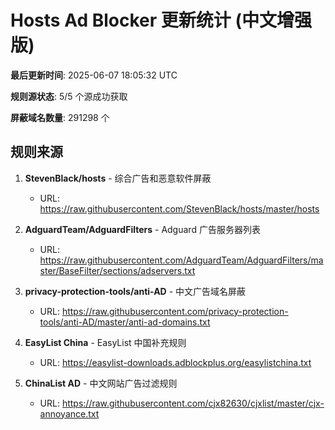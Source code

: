 # Hosts Ad Blocker 更新统计 (中文增强版)

**最后更新时间**: 2025-06-07 18:05:32 UTC

**规则源状态**: 5/5 个源成功获取

**屏蔽域名数量**: 291298 个

## 规则来源

1. **StevenBlack/hosts** - 综合广告和恶意软件屏蔽
   - URL: https://raw.githubusercontent.com/StevenBlack/hosts/master/hosts

2. **AdguardTeam/AdguardFilters** - Adguard 广告服务器列表
   - URL: https://raw.githubusercontent.com/AdguardTeam/AdguardFilters/master/BaseFilter/sections/adservers.txt

3. **privacy-protection-tools/anti-AD** - 中文广告域名屏蔽
   - URL: https://raw.githubusercontent.com/privacy-protection-tools/anti-AD/master/anti-ad-domains.txt

4. **EasyList China** - EasyList 中国补充规则
   - URL: https://easylist-downloads.adblockplus.org/easylistchina.txt

5. **ChinaList AD** - 中文网站广告过滤规则
   - URL: https://raw.githubusercontent.com/cjx82630/cjxlist/master/cjx-annoyance.txt

